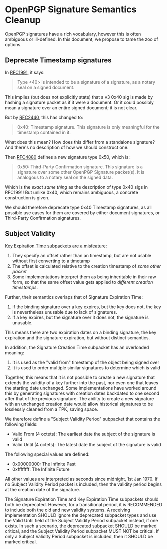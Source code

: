 # OpenPGP Signature Semantics Cleanup

OpenPGP signatures have a rich vocabulary, however this is often ambiguous or ill-defined.
In this document, we propose to tame the zoo of options.

## Deprecate Timestamp signatures

In [RFC1991](https://datatracker.ietf.org/doc/html/rfc1991), it says:

> Type <40> is intended to be a signature of a signature, as a notary seal on a signed document.

This implies (but does not explicitly state) that a v3 0x40 sig is made by hashing a signature packet as if it were a document.
Or it could possibly mean a signature over an entire signed document; it is not clear.

But by [RFC2440](https://datatracker.ietf.org/doc/html/rfc2440), this has changed to:

> 0x40: Timestamp signature.
> This signature is only meaningful for the timestamp contained in it.

What does this mean? How does this differ from a standalone signature?
And there's no description of how we should construct one.

Then [RFC4880](https://datatracker.ietf.org/doc/html/rfc4880) defines a new signature type 0x50, which is:

> 0x50: Third-Party Confirmation signature.
> This signature is a signature over some other OpenPGP Signature packet(s).
> It is analogous to a notary seal on the signed data.

Which is the *exact same thing* as the description of type 0x40 sigs in RFC1991!
But unlike 0x40, which remains ambiguous, a concrete construction is given.

We should therefore deprecate type 0x40 Timestamp signatures, as all possible use cases for them are covered by either document signatures, or Third-Party Confirmation signatures.


## Subject Validity

[Key Expiration Time subpackets are a misfeature](https://gitlab.com/openpgp-wg/rfc4880bis/-/issues/71):

1. They specify an offset rather than an timestamp, but are not usable without first converting to a timetamp
2. The offset is calculated relative to the creation timestamp of *some other packet*
3. Some implementations interpret them as being inheritable in their raw form, so that the same offset value gets applied to *different creation timestamps*.

Further, their semantics overlaps that of Signature Expiration Time:

1. If the binding signature over a key expires, but the key does not, the key is nevertheless unusable due to lack of signatures.
2. If a key expires, but the signature over it does not, the signature is unusable.

This means there are two expiration dates on a binding signature, the key expiration and the signature expiration, but without distinct semantics.

In addition, the Signature Creation Time subpacket has an overloaded meaning:

1. It is used as the "valid from" timestamp of the object being signed over
2. It is used to order multiple similar signatures to determine which is valid

Together, this means that it is not possible to create a new signature that extends the validity of a key further into the past, nor even one that leaves the starting date unchanged.
Some implementations have worked around this by generating signatures with creation dates backdated to one second after that of the previous signature.
The ability to create a new signature with an unchanged creation date would allow historical signatures to be losslessly cleaned from a TPK, saving space.

We therefore define a "Subject Validity Period" subpacket that contains the following fields:

* Valid From (4 octets): The earliest date the subject of the signature is valid
* Valid Until (4 octets): The latest date the subject of the signature is valid

The following special values are defined:

* 0x00000000: The Infinite Past
* 0xffffffff: The Infinite Future

All other values are interpreted as seconds since midnight, 1st Jan 1970.
If no Subject Validity Period packet is included, then the validity period begins at the creation date of the signature.

The Signature Expiration Time and Key Expiration Time subpackets should both be deprecated.
However, for a transitional period, it is RECOMMENDED to include both the old and new validity systems.
A receiving implementation SHOULD ignore the deprecated subpacket types and use the Valid Until field of the Subject Validity Period subpacket instead, if one exists.
In such a scenario, the deprecated subpacket SHOULD be marked critical, and the Subject Validity Period subpacket MUST NOT be critical.
If only a Subject Validity Period subpacket is included, then it SHOULD be marked critical.
